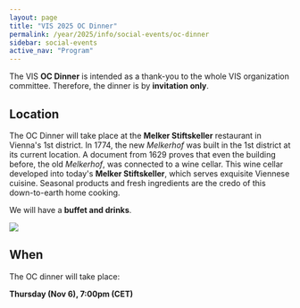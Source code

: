 ```yaml
---
layout: page
title: "VIS 2025 OC Dinner"
permalink: /year/2025/info/social-events/oc-dinner
sidebar: social-events
active_nav: "Program"
---
```


The VIS **OC Dinner** is intended as a thank-you to the whole VIS organization committee.
Therefore, the dinner is by **invitation only**.


## Location

The OC Dinner will take place at the **Melker Stiftskeller** restaurant in Vienna's 1st district.
In 1774, the new *Melkerhof* was built in the 1st district at its current location.
A document from 1629 proves that even the building before, the old *Melkerhof*, was connected to a wine cellar.
This wine cellar developed into today's **Melker Stiftskeller**, which serves exquisite Viennese cuisine.
Seasonal products and fresh ingredients are the credo of this down-to-earth home cooking.

We will have a **buffet and drinks**.

<p>
    <img src="/year/2025/assets/venue-and-travel/oc-dinner.png" />
</p>


## When

The OC dinner will take place:

**Thursday (Nov 6), 7:00pm (CET)**
